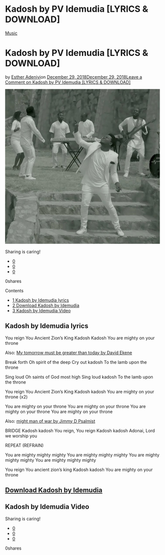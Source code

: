 # Kadosh by PV Idemudia [LYRICS & DOWNLOAD]

[Music](https://estheradeniyi.com/category/music/)
# Kadosh by PV Idemudia [LYRICS & DOWNLOAD]

by [Esther Adeniyi](https://estheradeniyi.com/author/esther-adeniyi/)on [December 29, 2018December 29, 2018](https://estheradeniyi.com/kadosh-by-pv-idemudia/)[Leave a Comment on Kadosh by PV Idemudia [LYRICS & DOWNLOAD]](https://estheradeniyi.com/kadosh-by-pv-idemudia/#respond)

![KADOSH BY IDIMUDIA](images\KADOSH-BY-IDIMUDIA.png)

Sharing is caring!

- [0](https://www.facebook.com/sharer/sharer.php?u=https%3A%2F%2Festheradeniyi.com%2Fkadosh-by-pv-idemudia%2F&amp;t=Kadosh%20by%20PV%20Idemudia%20%5BLYRICS%20%26%20DOWNLOAD%5D)
- [0](https://twitter.com/intent/tweet?text=Kadosh%20by%20PV%20Idemudia%20%5BLYRICS%20%26%20DOWNLOAD%5D&amp;url=https%3A%2F%2Festheradeniyi.com%2Fkadosh-by-pv-idemudia%2F)
- [0](#)

0shares

Contents

- [1 Kadosh by Idemudia lyrics](#Kadosh_by_Idemudia_lyrics)
- [2 Download Kadosh by Idemudia](#Download_Kadosh_by_Idemudia)
- [3 Kadosh by Idemudia Video](#Kadosh_by_Idemudia_Video)

## Kadosh by Idemudia lyrics

You reign
 You Ancient Zion&#x2019;s King
 Kadosh Kadosh
 You are mighty on your throne

Also: [My tomorrow must be greater than today by David Ekene](https://estheradeniyi.com/download-my-tomorrow-must-be-greater-than-today-by-david-ekene-lyrics/)

Break forth
 Oh spirit of the deep
 Cry out kadosh
 To the lamb upon the throne

Sing loud
 Oh saints of God most high
 Sing loud kadosh
 To the lamb upon the throne

You reign
 You Ancient Zion&#x2019;s King
 Kadosh kadosh
 You are mighty on your throne (x2)

You are mighty on your throne
 You are mighty on your throne
 You are mighty on your throne
 You are mighty on your throne

Also: [might man of war by Jimmy D Psalmist](https://estheradeniyi.com/mighty-man-of-war-lyrics-by-jimmy-d-psalmist/)

BRIDGE
 Kadosh kadosh
 You reign, You reign
 Kadosh kadosh
 Adonai, Lord we worship you

REPEAT (REFRAIN)

You are mighty mighty mighty
 You are mighty mighty mighty
 You are mighty mighty mighty
 You are mighty mighty mighty

You reign
 You ancient zion&#x2019;s king
 Kadosh kadosh
 You are mighty on your throne

## [Download Kadosh by Idemudia](https://gospellyricsng.com/kadosh-pv-idemudia/)

## Kadosh by Idemudia Video

Sharing is caring!

- [0](https://www.facebook.com/sharer/sharer.php?u=https%3A%2F%2Festheradeniyi.com%2Fkadosh-by-pv-idemudia%2F&amp;t=Kadosh%20by%20PV%20Idemudia%20%5BLYRICS%20%26%20DOWNLOAD%5D)
- [0](https://twitter.com/intent/tweet?text=Kadosh%20by%20PV%20Idemudia%20%5BLYRICS%20%26%20DOWNLOAD%5D&amp;url=https%3A%2F%2Festheradeniyi.com%2Fkadosh-by-pv-idemudia%2F)
- [0](#)

0shares